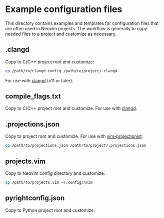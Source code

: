 # Example configuration files

This directory contains examples and templates for configuration files that are
often used in Neovim projects. The workflow is generally to copy needed files
to a project and customize as necessary.

## .clangd

Copy to C/C++ project root and customize:
```bash
cp /path/to/clangd-config /path/to/project/.clangd
```

For use with [clangd][] (v11 or later).

## compile\_flags.txt

Copy to C/C++ project root and customize. For use with [clangd][].

## .projections.json

Copy to project root and customize. For use with [vim-projectionist][]:
```bash
cp /path/to/projections.json /path/to/project/.projections.json
```

## projects.vim

Copy to Neovim config directory and customize:
```bash
cp /path/to/projects.vim ~/.config/nvim
```

## pyrightconfig.json

Copy to Python project root and customize.

[clangd]: https://clangd.llvm.org/
[vim-projectionist]: https://github.com/tpope/vim-projectionist
